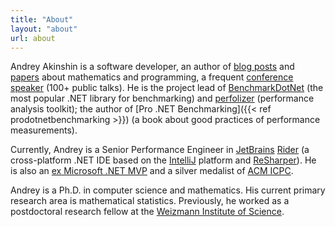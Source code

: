 ```yaml
---
title: "About"
layout: "about"
url: about
---
```


<div class="compact">

Andrey Akinshin is a software developer,
  an author of [blog posts](#posts) and [papers](#publications) about mathematics and programming,
  a frequent [conference speaker](#talks) (100+ public talks).
He is
  the project lead of [BenchmarkDotNet](https://github.com/dotnet/BenchmarkDotNet)
  (the most popular .NET library for benchmarking)
  and [perfolizer](https://github.com/AndreyAkinshin/perfolizer)
  (performance analysis toolkit);
  the author of [Pro .NET Benchmarking]({{< ref prodotnetbenchmarking >}})
  (a book about good practices of performance measurements).

Currently, Andrey is a Senior Performance Engineer in
  [JetBrains](https://www.jetbrains.com/) [Rider](https://www.jetbrains.com/rider/)
  (a cross-platform .NET IDE based on the [IntelliJ](https://www.jetbrains.com/idea/) platform and [ReSharper](https://www.jetbrains.com/resharper/)).
He is also
  an [ex Microsoft .NET MVP](https://mvp.microsoft.com/en-us/PublicProfile/5001348) and
  a silver medalist of [ACM ICPC](https://en.wikipedia.org/wiki/ACM_International_Collegiate_Programming_Contest).

Andrey is a Ph.D. in computer science and mathematics.
His current primary research area is mathematical statistics.
Previously, he worked as a postdoctoral research fellow at the [Weizmann Institute of Science](http://www.weizmann.ac.il/).

</div>